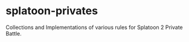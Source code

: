 # splatoon-privates
Collections and Implementations of various rules for Splatoon 2 Private Battle.
